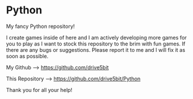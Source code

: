 # Python
My fancy Python repository!

I create games inside of here and I am actively developing more games for you to play
as I want to stock this repository to the brim with fun games. If there are any bugs
or suggestions. Please report it to me and I will fix it as soon as possible.

My Github --> https://github.com/drive5bit

This Repository --> https://github.com/drive5bit/Python

Thank you for all your help!
